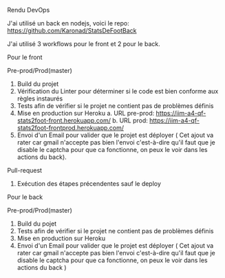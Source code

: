 Rendu DevOps

J'ai utilisé un back en nodejs, voici le repo: https://github.com/Karonad/StatsDeFootBack

J'ai utilisé 3 workflows pour le front et 2 pour le back.

Pour le front

Pre-prod/Prod(master)
1. Build du projet
2. Vérification du Linter pour déterminer si le code est bien conforme aux règles instaurés
3. Tests afin de vérifier si le projet ne contient pas de problèmes définis
4. Mise en production sur Heroku 
a. URL pre-prod: https://iim-a4-qf-stats2foot-front.herokuapp.com/
b. URL prod: https://iim-a4-qf-stats2foot-frontprod.herokuapp.com/
5. Envoi d'un Email pour valider que le projet est déployer ( Cet ajout va rater car gmail n'accepte pas bien l'envoi c'est-à-dire qu'il faut que je disable le captcha pour que ca fonctionne, on peux le voir dans les actions du back).


Pull-request
1. Exécution des étapes précendentes sauf le deploy



Pour le back

Pre-prod/Prod(master)
1. Build du pojet
2. Tests afin de vérifier si le projet ne contient pas de problèmes définis
3. Mise en production sur Heroku
4. Envoi d'un Email pour valider que le projet est déployer ( Cet ajout va rater car gmail n'accepte pas bien l'envoi c'est-à-dire qu'il faut que je disable le captcha pour que ca fonctionne, on peux le voir dans les actions du back )

      
